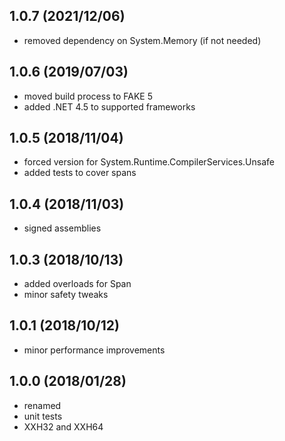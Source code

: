 ## 1.0.7 (2021/12/06)
* removed dependency on System.Memory (if not needed)

## 1.0.6 (2019/07/03)
* moved build process to FAKE 5
* added .NET 4.5 to supported frameworks

## 1.0.5 (2018/11/04)
* forced version for System.Runtime.CompilerServices.Unsafe
* added tests to cover spans

## 1.0.4 (2018/11/03)
* signed assemblies

## 1.0.3 (2018/10/13)
* added overloads for Span
* minor safety tweaks  

## 1.0.1 (2018/10/12)
* minor performance improvements

## 1.0.0 (2018/01/28)
* renamed
* unit tests
* XXH32 and XXH64
